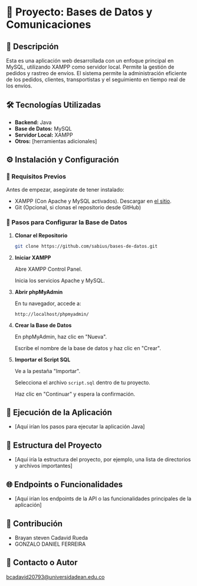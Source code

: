 # 📌 Proyecto: Bases de Datos y Comunicaciones

## 📖 Descripción

Esta es una aplicación web desarrollada con un enfoque principal en MySQL, utilizando XAMPP como servidor local. Permite la gestión de pedidos y rastreo de envíos. El sistema permite la administración eficiente de los pedidos, clientes, transportistas y el seguimiento en tiempo real de los envíos.

## 🛠️ Tecnologías Utilizadas

*   **Backend:** Java
*   **Base de Datos:** MySQL
*   **Servidor Local:** XAMPP
*   **Otros:** [herramientas adicionales]

## ⚙️ Instalación y Configuración

### 🔹 Requisitos Previos

Antes de empezar, asegúrate de tener instalado:

*   XAMPP (Con Apache y MySQL activados). Descargar en [el sitio](https://www.apachefriends.org/).
*   Git (Opcional, si clonas el repositorio desde GitHub)

### 🔹 Pasos para Configurar la Base de Datos

1.  **Clonar el Repositorio**

    ```bash
    git clone https://github.com/sabius/bases-de-datos.git
    ```

2.  **Iniciar XAMPP**

    Abre XAMPP Control Panel.

    Inicia los servicios Apache y MySQL.

3.  **Abrir phpMyAdmin**

    En tu navegador, accede a:

    `http://localhost/phpmyadmin/`

4.  **Crear la Base de Datos**

    En phpMyAdmin, haz clic en "Nueva".

    Escribe el nombre de la base de datos y haz clic en "Crear".

5.  **Importar el Script SQL**

    Ve a la pestaña "Importar".

    Selecciona el archivo `script.sql` dentro de tu proyecto.

    Haz clic en "Continuar" y espera la confirmación.

## 🚀 Ejecución de la Aplicación

-  [Aquí irían los pasos para ejecutar la aplicación Java]

## 📂 Estructura del Proyecto

-  [Aquí iría la estructura del proyecto, por ejemplo, una lista de directorios y archivos importantes]

## 🌐 Endpoints o Funcionalidades

-  [Aquí irían los endpoints de la API o las funcionalidades principales de la aplicación]

## 🤝 Contribución

*   Brayan steven Cadavid Rueda
*   GONZALO DANIEL FERREIRA

## 📧 Contacto o Autor

[bcadavid20793@universidadean.edu.co](mailto:bcadavid20793@universidadean.edu.co)